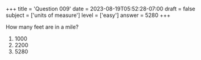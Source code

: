 +++
title = 'Question 009'
date = 2023-08-19T05:52:28-07:00
draft = false
subject = ['units of measure']
level = ['easy']
answer = 5280
+++

How many feet are in a mile?

1. 1000
1. 2200
1. 5280

